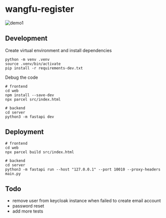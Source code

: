 # wangfu-register
![demo1](https://i.imgur.com/8SoOIfi.jpeg)

## Development
Create virtual environment and install dependencies
```
python -m venv .venv
source .venv/bin/activate
pip install -r requirements-dev.txt
```
Debug the code
```
# frontend
cd web
npm install --save-dev
npx parcel src/index.html

# backend
cd server
python3 -m fastapi dev
```

## Deployment
```
# frontend
cd web
npx parcel build src/index.html

# backend
cd server
python3 -m fastapi run --host "127.0.0.1" --port 10010 --proxy-headers main.py
```

## Todo
- remove user from keycloak instance when failed to create email account
- password reset
- add more tests
